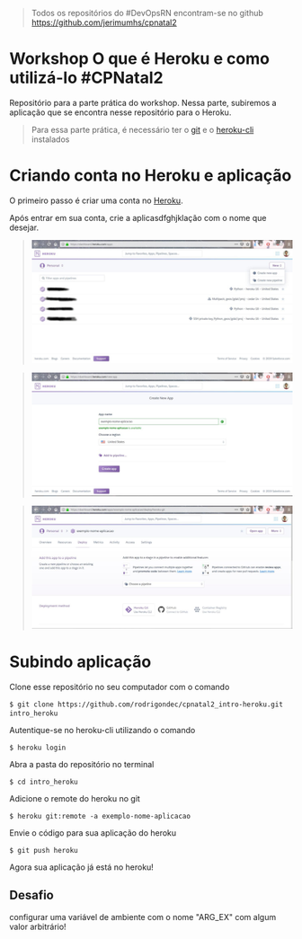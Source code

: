 > Todos os repositórios do #DevOpsRN encontram-se no github https://github.com/jerimumhs/cpnatal2

# Workshop O que é Heroku e como utilizá-lo #CPNatal2
Repositório para a parte prática do workshop. Nessa parte, subiremos a aplicação que se encontra nesse repositório para o Heroku.

>Para essa parte prática, é necessário ter o [git](https://git-scm.com/) e o [heroku-cli](https://devcenter.heroku.com/articles/heroku-cli#download-and-install) instalados

# Criando conta no Heroku e aplicação
O primeiro passo é criar uma conta no [Heroku](https://www.heroku.com/).

Após entrar em sua conta, crie a aplicasdfghjklação com o nome que desejar.

> ![heroku dashboard](imgs/dashboard.jpg)

> ![heroku new app](imgs/new_app.jpg)

> ![heroku app deploy](imgs/app_deploy.jpg)

# Subindo aplicação
Clone esse repositório no seu computador com o comando 
```shell script
$ git clone https://github.com/rodrigondec/cpnatal2_intro-heroku.git intro_heroku
```

Autentique-se no heroku-cli utilizando o comando 
```shell script
$ heroku login
```

Abra a pasta do repositório no terminal
```shell script
$ cd intro_heroku
```

Adicione o remote do heroku no git 
```shell script
$ heroku git:remote -a exemplo-nome-aplicacao
```

Envie o código para sua aplicação do heroku
```shell script
$ git push heroku
```

Agora sua aplicação já está no heroku!

## Desafio
configurar uma variável de ambiente com o nome "ARG_EX" com algum valor arbitrário!
